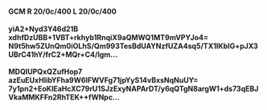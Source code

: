 #### GCM R 20/0c/400 L 20/0c/400
**yiA2+Nyd3Y46d21B**<br/>**xdhfDzUBB+1VBT+rkhyb1RnqiX9aQMWQ1MT9mVPYJo4=**<br/>**N9t5hw5ZUnQm0iOLhS/Qm993TesBdUAYNzfUZA4sq5/TX1IKbIG+pJX3UBrC41hY/frC2+MQr+C4/lgm...**<br/><br/>
**MDQIUPQxQZufHop7**<br/>**azEuEUxHlibYFha9W6IFWVFg71jpYyS14vBxsNqNuUY=**<br/>**7y1pn2+EoKlEaHcXC79rU1SJzExyNAPArDT/y6qQTgN8argW1+ds73qEBJVkaMMKFFn2RhTEK++fWNpc...**